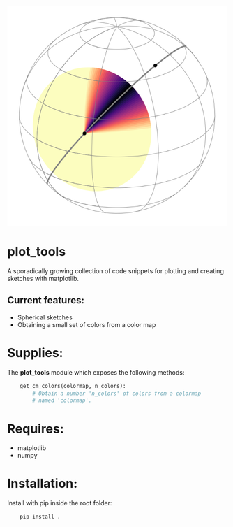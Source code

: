 ![Spherical sketch](examples/readme_image.svg)

# plot_tools
A sporadically growing collection of code snippets for plotting and creating sketches with matplotlib.

## Current features:
* Spherical sketches
* Obtaining a small set of colors from a color map


# Supplies:
The **plot_tools** module which exposes the following methods:
```python
    get_cm_colors(colormap, n_colors):
        # Obtain a number 'n_colors' of colors from a colormap
        # named 'colormap'.

```

# Requires:
* matplotlib
* numpy

# Installation:
Install with pip inside the root folder:
```bash
    pip install .
```
